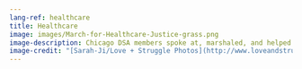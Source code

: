 ```yaml
---
lang-ref: healthcare
title: Healthcare
image: images/March-for-Healthcare-Justice-grass.png
image-description: Chicago DSA members spoke at, marshaled, and helped organize the June 27, 2020 March for Healthcare Justice.
image-credit: "[Sarah-Ji/Love + Struggle Photos](http://www.loveandstrugglephotos.com/)"
---
```

